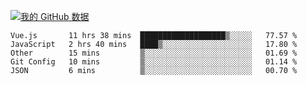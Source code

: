 [![我的 GitHub 数据](https://github-readme-stats.vercel.app/api?username=unbrain&?theme=dark)]()

<!--START_SECTION:waka-->
```text
Vue.js       11 hrs 38 mins  ███████████████████▒░░░░░   77.57 % 
JavaScript   2 hrs 40 mins   ████▒░░░░░░░░░░░░░░░░░░░░   17.80 % 
Other        15 mins         ▒░░░░░░░░░░░░░░░░░░░░░░░░   01.69 % 
Git Config   10 mins         ▒░░░░░░░░░░░░░░░░░░░░░░░░   01.14 % 
JSON         6 mins          ▒░░░░░░░░░░░░░░░░░░░░░░░░   00.70 % 
```
<!--END_SECTION:waka-->
